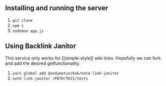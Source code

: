 ## Installing and running the server
1. `git clone`
2. `npm i`
3. `nodemon app.js`

## Using Backlink Janitor
This service only works for [[simple-style]] wiki links. Hopefully we can fork and add the desired getfunctionality.
1. `yarn global add @andymatuschak/note-link-janitor`
2. `note-link-janitor /PATH/TK21/texts`
